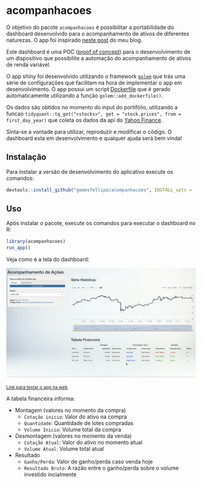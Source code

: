 
# acompanhacoes

O objetivo do pacote `acompanhacoes` é possibilitar a portabilidade do dashboard desenvolvido para o acompanhamento de ativos de diferentes naturezas. O app foi inspirado [neste post](https://gomesfellipe.github.io/post/2020-03-25-investment-alert/investment-alert/) do meu blog.

Este dashboard é uma POC ([proof of concept](https://en.wikipedia.org/wiki/Proof_of_concept)) para o desenvolvimento de um dispositivo que possibilite a automação do acompanhamento de ativos de renda variável. 

O app shiny foi desenvolvido utilizando o framework [`golem`](https://thinkr-open.github.io/golem/index.html) que trás uma série de configurações que facilitam na hora de implementar o app em desenvolvimento. O app possui um script [Dockerfile](https://github.com/gomesfellipe/acompanhacoes/blob/master/Dockerfile) que é gerado automaticamente utilizando a função `golem::add_dockerfile()`.

Os dados são obtidos no momento do input do portifólio, utilizando a funcao `tidyquant::tq_get("<stocks>", get = "stock.prices", from = first_day_year)` que coleta os dados da api do [Yahoo Finance](https://finance.yahoo.com/).

Sinta-se a vontade para utilizar, reproduzir e modificar o código. O dashboard esta em desenvolvimento e qualquer ajuda será bem vinda!

## Instalação

Para instalar a versão de desenvolvimento do aplicativo execute os comandos:

``` r
devtools::install_github("gomesfellipe/acompanhacoes", INSTALL_opts = '--no-lock')
```

## Uso

Após instalar o pacote, execute os comandos para executar o dashboard no R:

``` r
library(acompanhacoes)
run_app()
```

Veja como é a tela do dashboard:

![](inst/app/www/dashboard.gif)

<small>[Link para testar o app na web](gomes555.shinyapps.io/acompanhacoes)</small>

A tabela financeira informa: 

* Montagem (valores no momento da compra)
    * `Cotação inicio`: Valor do ativo na compra
    * `Quantidade`: Quantidade de lotes compradas
    * `Volume Inicio`: Volume total da compra
* Desmontagem (valores no momento da venda)
    * `Cotação Atual`: Valor do ativo no momento atual
    * `Volume Atual`: Volume total atual 
* Resultado
    * `Ganho/Perda`: Valor de ganho/perda caso venda hoje
    * `Resultado Bruto`: A razão entre o ganho/perda sobre o volume investido incialmente

